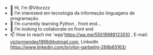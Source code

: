 - 👋 Hi, I’m @Vitorzzz
- 👀 I’m interested  em tecnologia da informação linguagens de programação.
- 🌱 I’m currently learning  Python , front end...
- 💞️ I’m looking to collaborate on  front end
- 📫 How to reach me  'wpp'https://wa.me/55019989123510 , E-mail: victormendes1998@hotmail.com, Linkedln https://www.linkedin.com/in/vitor-garbelini-268b65163/

<!---
Vitorzzz/Vitorzzz is a ✨ special ✨ repository because its `README.md` (this file) appears on your GitHub profile.
You can click the Preview link to take a look at your changes.
--->
